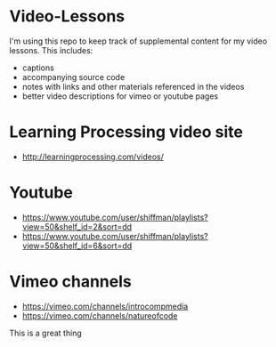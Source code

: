 # Video-Lessons

I'm using this repo to keep track of supplemental content for my video lessons. This includes:

* captions
* accompanying source code
* notes with links and other materials referenced in the videos
* better video descriptions for vimeo or youtube pages

# Learning Processing video site
* http://learningprocessing.com/videos/

# Youtube
* https://www.youtube.com/user/shiffman/playlists?view=50&shelf_id=2&sort=dd
* https://www.youtube.com/user/shiffman/playlists?view=50&shelf_id=6&sort=dd

# Vimeo channels
* https://vimeo.com/channels/introcompmedia
* https://vimeo.com/channels/natureofcode

This is a great thing
